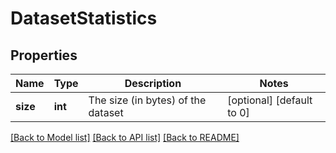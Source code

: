 # DatasetStatistics

## Properties
Name | Type | Description | Notes
------------ | ------------- | ------------- | -------------
**size** | **int** | The size (in bytes) of the dataset | [optional] [default to 0]

[[Back to Model list]](../README.md#documentation-for-models) [[Back to API list]](../README.md#documentation-for-api-endpoints) [[Back to README]](../README.md)


